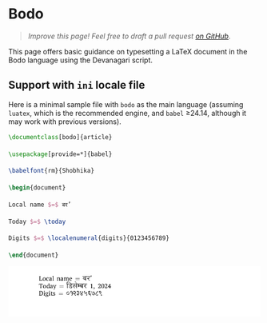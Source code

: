 # Bodo

<blockquote>
  <p><em>Improve this page! Feel free to draft a pull request <a href="https://github.com/latex3/babel/tree/docs/docs">on GitHub</a></em>.</p>
</blockquote>

This page offers basic guidance on typesetting a LaTeX document in the
Bodo language using the Devanagari script.

## Support with `ini` locale file

Here is a minimal sample file with `bodo` as the main language
(assuming `luatex`, which is the recommended engine, and `babel` ≥24.14,
although it may work with previous versions).

```tex
\documentclass[bodo]{article}

\usepackage[provide=*]{babel}

\babelfont{rm}{Shobhika}

\begin{document}

Local name $=$ बर’

Today $=$ \today

Digits $=$ \localenumeral{digits}{0123456789}

\end{document}
```

![](../media/locale-bodo.png)
